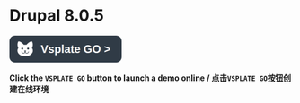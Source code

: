 # Drupal 8.0.5

<a href="https://www.vsplate.com/?docker-compose=https://github.com/vsplate/dcenvs/drupal/8.0.5"><img alt="VSPLATE GO" src="https://raw.githubusercontent.com/vsplate/images/master/vsgo_btn.png" width="200px"></a>

**Click the `VSPLATE GO` button to launch a demo online / 点击`VSPLATE GO`按钮创建在线环境**
